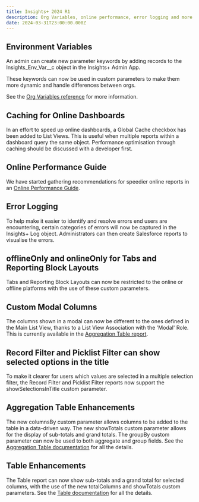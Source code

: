 ```yaml
---
title: Insights+ 2024 R1
description: Org Variables, online performance, error logging and more
date: 2024-03-31T23:00:00.000Z
---
```


## Environment Variables

An admin can create new parameter keywords by adding records to the Insights_Env_Var__c object in the Insights+ Admin App.

These keywords can now be used in custom parameters to make them more dynamic and handle differences between orgs.

See the [Org Variables reference](/references/org-variables) for more information.

## Caching for Online Dashboards

In an effort to speed up online dashboards, a Global Cache checkbox has been added to List Views. This is useful when multiple reports within a dashboard query the same object. Performance optimisation through caching should be discussed with a developer first.

## Online Performance Guide

We have started gathering recommendations for speedier online reports in an [Online Performance Guide](/guides/online-performance).

## Error Logging

To help make it easier to identify and resolve errors end users are encountering, certain categories of errors will now be captured in the Insights+ Log object. Administrators can then create Salesforce reports to visualise the errors.

## offlineOnly and onlineOnly for Tabs and Reporting Block Layouts

Tabs and Reporting Block Layouts can now be restricted to the online or offline platforms with the use of these custom parameters.

## Custom Modal Columns

The columns shown in a modal can now be different to the ones defined in the Main List View, thanks to a List View Association with the 'Modal' Role. This is currently available in the [Aggregation Table report](/reports/aggregation-table).

## Record Filter and Picklist Filter can show selected options in the title

To make it clearer for users which values are selected in a multiple selection filter, the Record Filter and Picklist Filter reports now support the showSelectionsInTitle custom parameter.

## Aggregation Table Enhancements

The new columnsBy custom parameter allows columns to be added to the table in a data-driven way. The new showTotals custom parameter allows for the display of sub-totals and grand totals. The groupBy custom parameter can now be used to both aggregate and group fields. See the [Aggregation Table documentation](/reports/aggregation-table) for all the details.

## Table Enhancements

The Table report can now show sub-totals and a grand total for selected columns, with the use of the new totalColumns and showTotals custom parameters. See the [Table documentation](/reports/table) for all the details.
